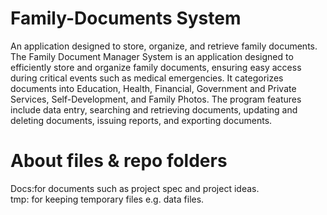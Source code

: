 # Family-Documents System
An application designed to store, organize, and retrieve family documents.
The Family Document Manager System is an application designed to efficiently store and organize family documents, ensuring easy access during critical events such as medical emergencies. It categorizes documents into Education, Health, Financial, Government and Private Services, Self-Development, and Family Photos. The program features include data entry, searching and retrieving documents, updating and deleting documents, issuing reports, and exporting documents.
# About files & repo folders
Docs:for documents such as project spec and project ideas.  
tmp: for keeping temporary files e.g. data files. 
